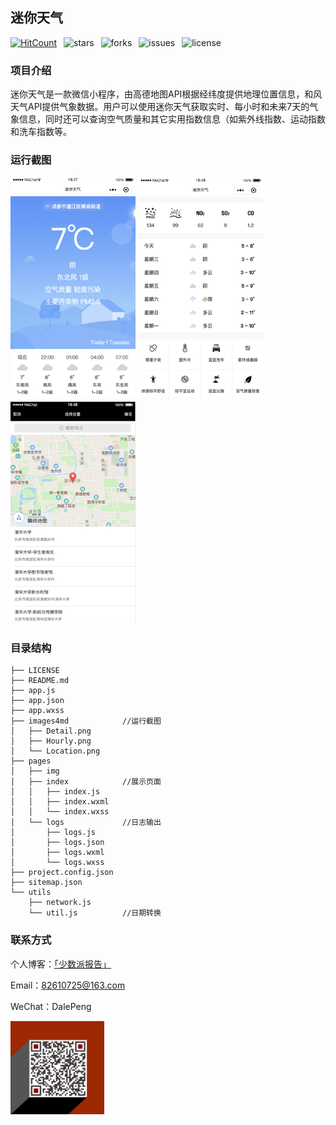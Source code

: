 ## 迷你天气

[![HitCount](http://hits.dwyl.io/TimeGarage/TimeGarage/MiniWeather.svg)](http://hits.dwyl.io/TimeGarage/TimeGarage/MiniWeather)&ensp; ![stars](https://img.shields.io/github/stars/TimeGarage/MiniWeather?color=yellow&style=flat-square)&ensp; ![forks](https://img.shields.io/github/forks/TimeGarage/MiniWeather?style=flat-square)&ensp; ![issues](https://img.shields.io/github/issues/TimeGarage/MiniWeather?color=red&style=flat-square)&ensp; ![license](https://img.shields.io/github/license/TimeGarage/MiniWeather?style=flat-square)

### 项目介绍

迷你天气是一款微信小程序，由高德地图API根据经纬度提供地理位置信息，和风天气API提供气象数据。用户可以使用迷你天气获取实时、每小时和未来7天的气象信息，同时还可以查询空气质量和其它实用指数信息（如紫外线指数、运动指数和洗车指数等。

### 运行截图

<img src="./images4md/Hourly.png" alt="img" width="200px" /> <img src="./images4md/Detail.png" alt="img" width="200px" /> <img src="./images4md/Location.png" alt="img" width="200px" />									

### 目录结构

```
├── LICENSE 
├── README.md
├── app.js
├── app.json
├── app.wxss
├── images4md            //运行截图
│   ├── Detail.png
│   ├── Hourly.png
│   └── Location.png
├── pages
│   ├── img
│   ├── index            //展示页面
│   │   ├── index.js
│   │   ├── index.wxml
│   │   └── index.wxss
│   └── logs             //日志输出
│       ├── logs.js
│       ├── logs.json
│       ├── logs.wxml
│       └── logs.wxss
├── project.config.json
├── sitemap.json
└── utils
    ├── network.js       
    └── util.js          //日期转换

```

### 联系方式

个人博客：[「少数派报告」](https://www.timegarage.works)

Email：82610725@163.com

WeChat：DalePeng

<img src="./images4md/QR.png" alt="img" width="150px" />






